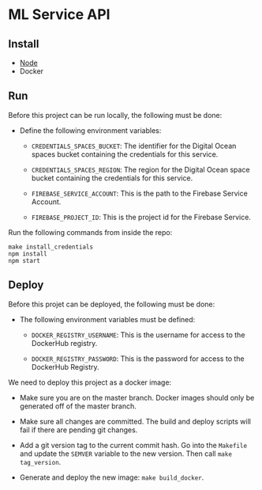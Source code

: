 # ML Service API

## Install

- [Node](https://nodejs.org/en/download/)
- Docker

## Run

Before this project can be run locally, the following must be done:

- Define the following environment variables:

  - `CREDENTIALS_SPACES_BUCKET`: The identifier for the Digital Ocean
    spaces bucket containing the credentials for this service.

  - `CREDENTIALS_SPACES_REGION`: The region for the Digital Ocean
    space bucket containing the credentials for this service.

  - `FIREBASE_SERVICE_ACCOUNT`: This is the path to the Firebase
    Service Account.

  - `FIREBASE_PROJECT_ID`: This is the project id for the Firebase Service.

Run the following commands from inside the repo:

```
make install_credentials
npm install
npm start
```

## Deploy

Before this projet can be deployed, the following must be done:

- The following environment variables must be defined:

  - `DOCKER_REGISTRY_USERNAME`: This is the username for access to
    the DockerHub registry.

  - `DOCKER_REGISTRY_PASSWORD`: This is the password for access to
    the DockerHub Registry.


We need to deploy this project as a docker image:

- Make sure you are on the master branch. Docker images should only be
  generated off of the master branch.

- Make sure all changes are committed. The build and deploy scripts will
  fail if there are pending git changes.

- Add a git version tag to the current commit hash. Go into
  the `Makefile` and update the `SEMVER` variable to the new version.
  Then call `make tag_version`.

- Generate and deploy the new image: `make build_docker`.